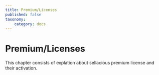 ```yaml
---
title: Premium/Licenses
published: false
taxonomy:
    category: docs
---
```


# Premium/Licenses

This chapter consists of explation about sellacious premium license and their activation.